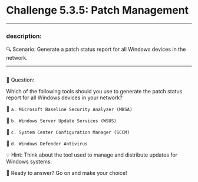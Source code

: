 # **Challenge 5.3.5: Patch Management**

---

### **description:**

🔍 Scenario: Generate a patch status report for all Windows devices in the network.

---
```plaintext

```
🤔 Question:

Which of the following tools should you use to generate the patch status report for all Windows devices in your network?

🔘 ```a. Microsoft Baseline Security Analyzer (MBSA)```

🔘 ```b. Windows Server Update Services (WSUS)```

🔘 ```c. System Center Configuration Manager (SCCM)```

🔘 ```d. Windows Defender Antivirus```

💡 Hint: Think about the tool used to manage and distribute updates for Windows systems.

🚀 Ready to answer? Go on and make your choice!
